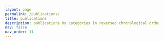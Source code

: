 ```yaml
---
layout: page
permalink: /publications/
title: publications
description: publications by categories in reversed chronological order. generated by jekyll-scholar.
nav: false
nav_order: 11
---
```


<!-- _pages/publications.md -->
<div class="publications">

</div>
